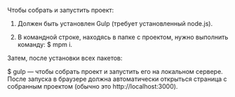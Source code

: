 Чтобы собрать и запустить проект:

1. Должен быть установлен Gulp (требует установленный node.js).

2. В командной строке, находясь в папке с проектом, нужно выполнить команду: $ mpm i.

Затем, после установки всех пакетов:

$ gulp — чтобы собрать проект и запустить его на локальном сервере. После запуска в браузере должна автоматически открыться страница с собранным проектом (обычно это http://localhost:3000).